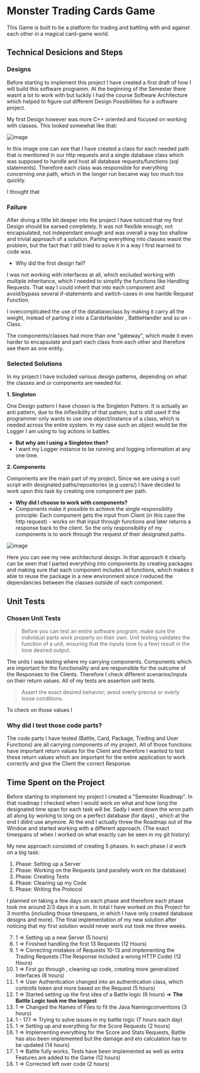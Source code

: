 # Monster Trading Cards Game

This Game is built to be a platform for trading and battling with and
against each other in a magical card-game world. 

## Technical Desicions and Steps

### Designs

Before starting to implement this project I have created a first draft of how I will build this software programm. At the beginning of the Semester there wasnt a lot to work with but luckily I had the course Software Architecture which helped to figure out different Design Possibilities for a software project.

My first Design however was more C++ oriented and focused on working with classes.
This looked somewhat like that:

![image](https://user-images.githubusercontent.com/71399699/151027423-4c57913e-c131-4cf9-bb7f-d3a311fa83c4.png)

In this image one can see that I have created a class for each needed path that is mentioned in our http requests and a single database class which was supposed to handle and host all database requests/functions (sql statements). 
Therefore each class was responsible for everything concerning one path, which in the longer run became way too much too quickly.

I thought that 

### Failure

After diving a little bit deeper into the project I have noticed that my first Design should be earsed completely. It was not flexible enough, not encapsulated, not independant enough and was overall a way too shallow and trivial approach of a solution. Parting everything into classes wasnt the problem, but the fact that I still tried to solve it in a way I first learned to code was.

- Why did the first design fail?

I was not working with interfaces at all, which excluded working with multiple inheritance, which I needed to simplify the functions like Handling Requests. That way I could inherit that into each component and avoid/bypass several if-statements and switch-cases in one hanlde Request Function. 

I overcomplicated the use of the databaseclass by making it carry all the weight, instead of parting it into a CardsHanlder , BattleHandler and so on - Class.

The components/classes had more than one "gateway", which made it even harder to encapsulate and part each class from each other and therefore see them as one entity.


### Selected Solutions

In my project I have included various design patterns, depending on what the classes and or components are needed for. 

**1. Singleton**

One Design pattern I have chosen is the Singleton Pattern. It is actually an anti pattern, due to the inflexibility of that pattern, but is still used if the programmer only wants to use one object/instance of a class, which is needed across the entire system.
In my case such an object would be the Logger I am using to log actions in battles.
- **But why am I using a Singleton then?**
- I want my Logger instance to be running and logging information at any one time.

**2. Components**

Components are the main part of my project. Since we are using a curl script with designated paths/repositories (e.g users/<username>) I have decided to work upon this task by creating one component per path.
- **Why did I choose to work with components?**
- Components make it possible to achieve the single responsiblity principle: Each component gets the input from Client (in this case the http request) - works on that input through functions and later returns a response back to the client. So the only responsibility of my components is to work through the request of their designated paths.
  
![image](https://user-images.githubusercontent.com/71399699/151037421-01e03211-871a-45db-8ad8-b484b16e325a.png)

Here you can see my new architectural design. In that approach it clearly can be seen that I parted everything into components by creating packages and making sure that each component includes all functions, which makes it able to reuse the package in a new environment since I reduced the dependancies between the classes outside of each component. 

## Unit Tests

### Chosen Unit Tests

> Before you can test an entire software program, make sure the individual
> parts work properly on their own. Unit testing validates the function of a unit,
> ensuring that the inputs (one to a few) result in the lone desired output. 
  
The units I was testing where my carrying components. Components which are important for the functionality and are responsible for the outcome of the Responses to the Clients.
Therefore I check different scenarios/inputs on their return values. All of my tests are assertion unit tests.
  
  > Assert the exact desired behavior; avoid overly precise or overly loose conditions.
  
To check on those values I 
  
### Why did I test those code parts?
  
The code parts I have tested (Battle, Card, Package, Trading and User Functions) are all carrying components of my project. All of those functions have important return          values  for the Client and therefore I wanted to test these return values which are important for the entire application to work correctly and give the Client the correct        Response.

## Time Spent on the Project
  
Before starting to implement my project I created a "Semester Roadmap". In that roadmap I checked when I would work on what and how long the designated time span for each       task will be. Sadly I went down the wron path all along by working to long on a perfect database (for days) , which at the end I didnt use anymore. 
At the end I actually threw the Roadmap out of the Window and started working with a different approach.
(The exact timespans of when I worked on what exactly can be seen in my git history)

My new approach consisted of creating 5 phases. In each phase I d work on a big task:
  
  1. Phase: Setting up a Server
  2. Phase: Working on the Requests (and parallely work on the database)
  3. Phase: Creating Tests
  4. Phase: Cleaning up my Code
  5. Phase: Writing the Protocol
  
I planned on taking a few days on each phase and therefore each phase took me around 2/3 days in a sum.
In total I have worked on this Project for 3 months (including those timespans, in which I have only created database designs and more). The final implementation of my new solution after noticing that my first solution would never work out took me three weeks.

7. 1 => Setting up a new Server (5 hours)
7. 1 => Finished handling the first 13 Requests (12 Hours)
8. 1 => Correcting mistakes of Requests 10-13 and implementing the Trading Requests (The Response included a wrong HTTP Code) (12 Hours)
9. 1 => First go through , cleaning up code, creating more generalized Interfaces (6 hours)
10. 1 => User Authentication changed into an authentication class, which controlls token and more based on the Request (5 hours)
10. 1 => Started setting up the first idea of a Battle logic (6 hours) => **The Battle Logic took me the longest**
11. 1 => Changed the Names of Files to fit the Java Namingconventions (3 hours)
15. 1 - 17.1 => Trying to solve issues in my battle logic (7 hours each day)
22. 1 => Setting up and everything for the Score Requests (2 hours)
23. 1 => Implementing everything for the Score and Stats Requests, Battle has also been implemented but the damage and elo calculation has to be updated (14 hours)
24. 1 => Battle fully works, Tests have been implemented as well as extra Features are added to the Game (12 hours)
26. 1 => Corrected left over code (2 hours)
